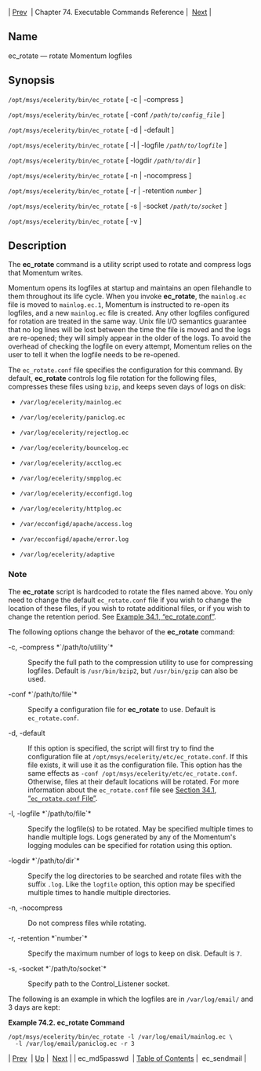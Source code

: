 | [Prev](executable.ec_md5passwd)  | Chapter 74. Executable Commands Reference |  [Next](executable.ec_sendmail) |

<a name="executable.ec_rotate"></a>
## Name

ec_rotate — rotate Momentum logfiles

## Synopsis

`/opt/msys/ecelerity/bin/ec_rotate` [ -c | -compress ]

`/opt/msys/ecelerity/bin/ec_rotate` [ -conf *`/path/to/config_file`* ]

`/opt/msys/ecelerity/bin/ec_rotate` [ -d | -default ]

`/opt/msys/ecelerity/bin/ec_rotate` [ -l | -logfile *`/path/to/logfile`* ]

`/opt/msys/ecelerity/bin/ec_rotate` [ -logdir *`/path/to/dir`* ]

`/opt/msys/ecelerity/bin/ec_rotate` [ -n | -nocompress ]

`/opt/msys/ecelerity/bin/ec_rotate` [ -r | -retention *`number`* ]

`/opt/msys/ecelerity/bin/ec_rotate` [ -s | -socket *`/path/to/socket`* ]

`/opt/msys/ecelerity/bin/ec_rotate` [ -v ]

<a name="idp13384112"></a>
## Description

The **ec_rotate** command is a utility script used to rotate and compress logs that Momentum writes.

Momentum opens its logfiles at startup and maintains an open filehandle to them throughout its life cycle. When you invoke **ec_rotate**, the `mainlog.ec` file is moved to `mainlog.ec.1`, Momentum is instructed to re-open its logfiles, and a new `mainlog.ec` file is created. Any other logfiles configured for rotation are treated in the same way. Unix file I/O semantics guarantee that no log lines will be lost between the time the file is moved and the logs are re-opened; they will simply appear in the older of the logs. To avoid the overhead of checking the logfile on every attempt, Momentum relies on the user to tell it when the logfile needs to be re-opened.

The `ec_rotate.conf` file specifies the configuration for this command. By default, **ec_rotate** controls log file rotation for the following files, compresses these files using `bzip`, and keeps seven days of logs on disk:

*   `/var/log/ecelerity/mainlog.ec`

*   `/var/log/ecelerity/paniclog.ec`

*   `/var/log/ecelerity/rejectlog.ec`

*   `/var/log/ecelerity/bouncelog.ec`

*   `/var/log/ecelerity/acctlog.ec`

*   `/var/log/ecelerity/smpplog.ec`

*   `/var/log/ecelerity/ecconfigd.log`

*   `/var/log/ecelerity/httplog.ec`

*   `/var/ecconfigd/apache/access.log`

*   `/var/ecconfigd/apache/error.log`

*   `/var/log/ecelerity/adaptive`

### Note

The **ec_rotate** script is hardcoded to rotate the files named above. You only need to change the default `ec_rotate.conf` file if you wish to change the location of these files, if you wish to rotate additional files, or if you wish to change the retention period. See [Example 34.1, “ec_rotate.conf”](log_rotating#conf.ref.ec_rotate.conf.default "Example 34.1. ec_rotate.conf").

The following options change the behavor of the **ec_rotate** command:

<dl class="variablelist">

<dt>-c, -compress *`/path/to/utility`*</dt>

<dd>

Specify the full path to the compression utility to use for compressing logfiles. Default is `/usr/bin/bzip2`, but `/usr/bin/gzip` can also be used.

</dd>

<dt>-conf *`/path/to/file`*</dt>

<dd>

Specify a configuration file for **ec_rotate** to use. Default is `ec_rotate.conf`.

</dd>

<dt>-d, -default</dt>

<dd>

If this option is specified, the script will first try to find the configuration file at `/opt/msys/ecelerity/etc/ec_rotate.conf`. If this file exists, it will use it as the configuration file. This option has the same effects as `-conf /opt/msys/ecelerity/etc/ec_rotate.conf`. Otherwise, files at their default locations will be rotated. For more information about the `ec_rotate.conf` file see [Section 34.1, “`ec_rotate.conf` File”](log_rotating#conf.ref.ec_rotate.conf "34.1. ec_rotate.conf File").

</dd>

<dt>-l, -logfile *`/path/to/file`*</dt>

<dd>

Specify the logfile(s) to be rotated. May be specified multiple times to handle multiple logs. Logs generated by any of the Momentum's logging modules can be specified for rotation using this option.

</dd>

<dt>-logdir *`/path/to/dir`*</dt>

<dd>

Specify the log directories to be searched and rotate files with the suffix `.log`. Like the `logfile` option, this option may be specified multiple times to handle multiple directories.

</dd>

<dt>-n, -nocompress</dt>

<dd>

Do not compress files while rotating.

</dd>

<dt>-r, -retention *`number`*</dt>

<dd>

Specify the maximum number of logs to keep on disk. Default is `7`.

</dd>

<dt>-s, -socket *`/path/to/socket`*</dt>

<dd>

Specify path to the Control_Listener socket.

</dd>

</dl>

The following is an example in which the logfiles are in `/var/log/email/` and 3 days are kept:

<a name="executable.ec_rotate.example"></a>

**Example 74.2. ec_rotate Command**

```
/opt/msys/ecelerity/bin/ec_rotate -l /var/log/email/mainlog.ec \
  -l /var/log/email/paniclog.ec -r 3
```

| [Prev](executable.ec_md5passwd)  | [Up](exec.cmds.ref) |  [Next](executable.ec_sendmail) |
| ec_md5passwd  | [Table of Contents](index) |  ec_sendmail |


